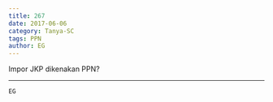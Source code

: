 ```yaml
---
title: 267
date: 2017-06-06
category: Tanya-SC
tags: PPN
author: EG
---
```


Impor JKP dikenakan PPN?

---



`EG`
